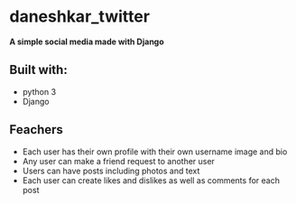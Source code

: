 # daneshkar_twitter

**A simple social media made with Django**

## Built with:
+ python 3
+ Django


## Feachers

+ Each user has their own profile with their own username image and bio
+ Any user can make a friend request to another user
+ Users can have posts including photos and text
+ Each user can create likes and dislikes as well as comments for each post




